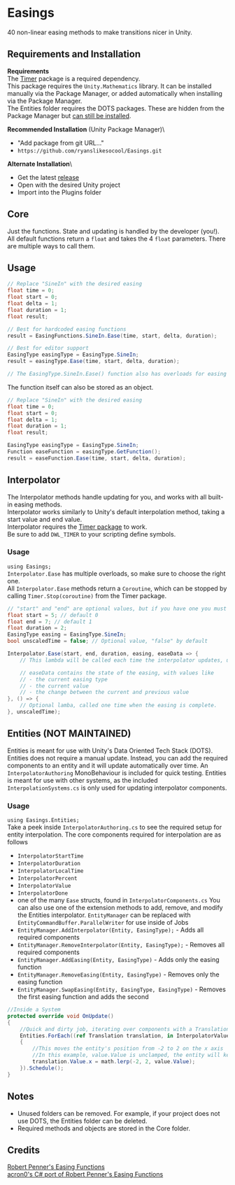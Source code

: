 # Easings
40 non-linear easing methods to make transitions nicer in Unity.

## Requirements and Installation
**Requirements**\
The [Timer](https://github.com/ryanslikesocool/Timer) package is a required dependency.\
This package requires the `Unity.Mathematics` library.  It can be installed manually via the Package Manager, or added automatically when installing via the Package Manager.\
The Entities folder requires the DOTS packages.  These are hidden from the Package Manager but [can still be installed](https://forum.unity.com/threads/visibility-changes-for-preview-packages-in-2020-1.910880/).

**Recommended Installation** (Unity Package Manager)\
- "Add package from git URL..."
- `https://github.com/ryanslikesocool/Easings.git`

**Alternate Installation**\
- Get the latest [release](https://github.com/ryanslikesocool/Easings/releases)
- Open with the desired Unity project
- Import into the Plugins folder

## Core
Just the functions.  State and updating is handled by the developer (you!).\
All default functions return a `float` and takes the 4 `float` parameters.  There are multiple ways to call them.

## Usage
```cs
// Replace "SineIn" with the desired easing
float time = 0;
float start = 0;
float delta = 1;
float duration = 1;
float result;

// Best for hardcoded easing functions
result = EasingFunctions.SineIn.Ease(time, start, delta, duration);

// Best for editor support
EasingType easingType = EasingType.SineIn;
result = easingType.Ease(time, start, delta, duration);

// The EasingType.SineIn.Ease() function also has overloads for easing Unity types, like vectors and colors
```

The function itself can also be stored as an object.
```cs
// Replace "SineIn" with the desired easing
float time = 0;
float start = 0;
float delta = 1;
float duration = 1;
float result;

EasingType easingType = EasingType.SineIn;
Function easeFunction = easingType.GetFunction();
result = easeFunction.Ease(time, start, delta, duration);
```

## Interpolator
The Interpolator methods handle updating for you, and works with all built-in easing methods.\
Interpolator works similarly to Unity's default interpolation method, taking a start value and end value.\
Interpolator requires the [Timer package](https://github.com/ryanslikesocool/Timer) to work.\
Be sure to add `DWL_TIMER` to your scripting define symbols.

### Usage
`using Easings;`\
`Interpolator.Ease` has multiple overloads, so make sure to choose the right one.\
All `Interpolator.Ease` methods return a `Coroutine`, which can be stopped by calling `Timer.Stop(coroutine)` from the Timer package.

```cs
// "start" and "end" are optional values, but if you have one you must have both.
float start = 5; // default 0
float end = 7; // default 1
float duration = 2;
EasingType easing = EasingType.SineIn;
bool unscaledTime = false; // Optional value, "false" by default

Interpolator.Ease(start, end, duration, easing, easeData => {
    // This lambda will be called each time the interpolator updates, usually once a frame.

    // easeData contains the state of the easing, with values like
    // - the current easing type
    // - the current value
    // - the change between the current and previous value
}, () => {
    // Optional lamba, called one time when the easing is complete.
}, unscaledTime);
```

## Entities (NOT MAINTAINED)
Entities is meant for use with Unity's Data Oriented Tech Stack (DOTS).
 Entities does not require a manual update.
 Instead, you can add the required components to an entity and it will update automatically over time.
 An `InterpolatorAuthoring` MonoBehaviour is included for quick testing.
 Entities is meant for use with other systems, as the included `InterpolationSystems.cs` is only used for updating interpolator components.

### Usage
`using Easings.Entities;`\
Take a peek inside `InterpolatorAuthoring.cs` to see the required setup for entity interpolation.  The core components required for interpolation are as follows
- `InterpolatorStartTime`
- `InterpolatorDuration`
- `InterpolatorLocalTime`
- `InterpolatorPercent`
- `InterpolatorValue`
- `InterpolatorDone`
- one of the many `Ease` structs, found in `InterpolatorComponents.cs`
You can also use one of the extension methods to add, remove, and modify the Entities interpolator.  `EntityManager` can be replaced with `EntityCommandBuffer.ParallelWriter` for use inside of Jobs
- `EntityManager.AddInterpolator(Entity, EasingType);` - Adds all required components
- `EntityManager.RemoveInterpolator(Entity, EasingType);` - Removes all required components
- `EntityManager.AddEasing(Entity, EasingType)` - Adds only the easing function
- `EntityManager.RemoveEasing(Entity, EasingType)` - Removes only the easing function
- `EntityManager.SwapEasing(Entity, EasingType, EasingType)` - Removes the first easing function and adds the second

```cs
//Inside a System
protected override void OnUpdate()
{
    //Quick and dirty job, iterating over components with a Translation and InterpolatorValue.
    Entities.ForEach((ref Translation translation, in InterpolatorValue value) =>
    {
        //This moves the entity's position from -2 to 2 on the x axis
        //In this example, value.Value is unclamped, the entity will keep moving at that rate after the value is greater than one
        translation.Value.x = math.lerp(-2, 2, value.Value);
    }).Schedule();
}
```

## Notes
- Unused folders can be removed.  For example, if your project does not use DOTS, the Entities folder can be deleted.
- Required methods and objects are stored in the Core folder.

## Credits
[Robert Penner's Easing Functions](http://robertpenner.com/easing/)\
[acron0's C# port of Robert Penner's Easing Functions](https://github.com/acron0/Easings)
